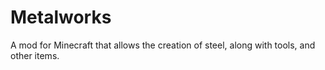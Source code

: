 # Metalworks
A mod for Minecraft that allows the creation of steel, along with tools, and other items.
